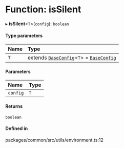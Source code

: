 # Function: isSilent

▸ **isSilent**<`T`\>(`config`): `boolean`

#### Type parameters

| Name | Type |
| :------ | :------ |
| `T` | extends [`BaseConfig`](../classes/BaseConfig.md)<`T`\> = [`BaseConfig`](../classes/BaseConfig.md) |

#### Parameters

| Name | Type |
| :------ | :------ |
| `config` | `T` |

#### Returns

`boolean`

#### Defined in

packages/common/src/utils/environment.ts:12
